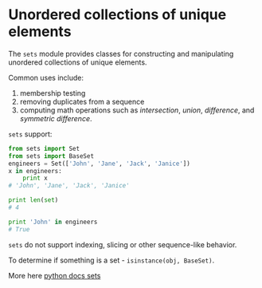 Unordered collections of unique elements
========================================

The `sets` module provides classes for constructing and manipulating unordered collections of unique elements.

Common uses include:

1. membership testing
2. removing duplicates from a sequence
3. computing math operations such as *intersection*, *union*, *difference*, and *symmetric difference*.

`sets` support:

```Python
from sets import Set
from sets import BaseSet
engineers = Set(['John', 'Jane', 'Jack', 'Janice'])
x in engineers:
    print x
# 'John', 'Jane', 'Jack', 'Janice'

print len(set)
# 4

print 'John' in engineers
# True
```

`sets` do not support indexing, slicing or other sequence-like behavior.

To determine if something is a set - `isinstance(obj, BaseSet)`.

More here [python docs sets](http://docs.python.org/2/library/sets.html)
